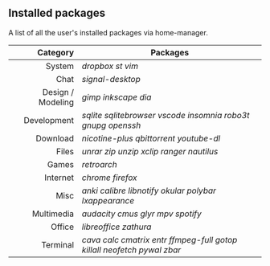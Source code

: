 ## Installed packages

A list of all the user's installed packages via home-manager.

|          Category | Packages                                                               |
| ----------------: | ---------------------------------------------------------------------- |
|            System | _dropbox st vim_                                                       |
|              Chat | _signal-desktop_                                                       |
| Design / Modeling | _gimp inkscape dia_                                                    |
|       Development | _sqlite sqlitebrowser vscode insomnia robo3t gnupg openssh_            |
|          Download | _nicotine-plus qbittorrent youtube-dl_                                 |
|             Files | _unrar zip unzip xclip ranger nautilus_                                |
|             Games | _retroarch_                                                            |
|          Internet | _chrome firefox_                                                       |
|              Misc | _anki calibre libnotify okular polybar lxappearance_                   |
|        Multimedia | _audacity cmus glyr mpv spotify_                                       |
|            Office | _libreoffice zathura_                                                  |
|          Terminal | _cava calc cmatrix entr ffmpeg-full gotop killall neofetch pywal zbar_ |
